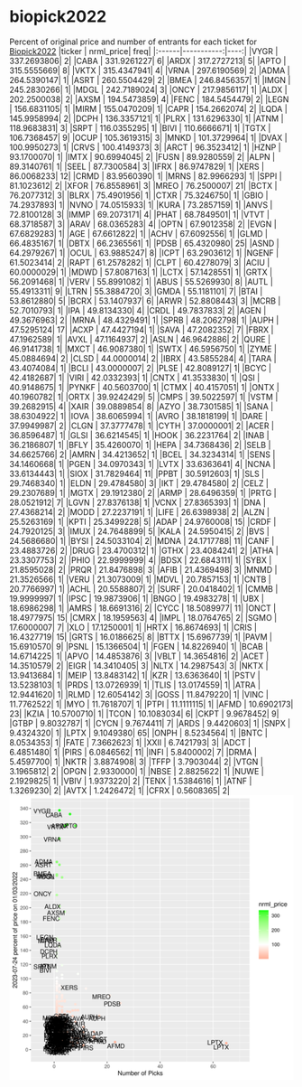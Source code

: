 # biopick2022
Percent of original price and number of entrants for each ticket for [Biopick2022](https://twitter.com/hashtag/Biopick2022)
|ticker |  nrml_price| freq|
|:------|-----------:|----:|
|VYGR   | 337.2693806|    2|
|CABA   | 331.9261227|    6|
|ARDX   | 317.2727213|    5|
|APTO   | 315.5555669|    8|
|VKTX   | 315.4347941|    4|
|VRNA   | 297.6190569|    2|
|ADMA   | 264.5390147|    1|
|ASRT   | 260.5504429|    2|
|BMEA   | 246.8456357|    1|
|IMGN   | 245.2830266|    1|
|MDGL   | 242.7189024|    3|
|ONCY   | 217.9856117|    1|
|ALDX   | 202.2500038|    2|
|AXSM   | 194.5473859|    4|
|FENC   | 184.5454479|    2|
|LEGN   | 156.6831105|    1|
|MIRM   | 155.0470209|    1|
|CAPR   | 154.2662074|    2|
|LQDA   | 145.9958994|    2|
|DCPH   | 136.3357121|    1|
|PLRX   | 131.6296330|    1|
|ATNM   | 118.9683831|    3|
|SRPT   | 116.0355295|    1|
|BIVI   | 110.6666671|    1|
|TGTX   | 106.7368457|    9|
|OCUP   | 105.3619315|    3|
|MNKD   | 101.3729964|    1|
|DVAX   | 100.9950273|    1|
|CRVS   | 100.4149373|    3|
|ARCT   |  96.3523412|    1|
|HZNP   |  93.1700070|    1|
|IMTX   |  90.6994045|    2|
|FUSN   |  89.9280559|    2|
|ALPN   |  89.3140761|    1|
|SEEL   |  87.7300584|    3|
|IFRX   |  86.9747829|    1|
|XERS   |  86.0068233|   12|
|CRMD   |  83.9560390|    1|
|MRNS   |  82.9966293|    1|
|SPPI   |  81.1023612|    2|
|XFOR   |  76.8558961|    3|
|MREO   |  76.2500007|   21|
|BCTX   |  76.2077312|    3|
|BLRX   |  75.4901956|    1|
|CTXR   |  75.3246750|    1|
|GBIO   |  74.2937893|    1|
|NVNO   |  74.0515933|    1|
|KURA   |  73.2857159|    1|
|ANVS   |  72.8100128|    3|
|IMMP   |  69.2073171|    4|
|PHAT   |  68.7849501|    1|
|VTVT   |  68.3718587|    3|
|ARAV   |  68.0365283|    4|
|OPTN   |  67.9012358|    2|
|EVGN   |  67.6829283|    1|
|AGE    |  67.6612822|    1|
|ACHV   |  67.6092556|    1|
|GLMD   |  66.4835167|    1|
|DBTX   |  66.2365561|    1|
|PDSB   |  65.4320980|   25|
|ASND   |  64.2979267|    1|
|OCUL   |  63.9885247|    8|
|ICPT   |  63.2903612|    1|
|NGENF  |  61.5023414|    2|
|RAPT   |  61.2578282|    1|
|CLPT   |  60.4278079|    3|
|ACIU   |  60.0000029|    1|
|MDWD   |  57.8087163|    1|
|LCTX   |  57.1428551|    1|
|GRTX   |  56.2091468|    1|
|VERV   |  55.8991082|    1|
|ABUS   |  55.5269930|    8|
|AUTL   |  55.4913311|    9|
|LTRN   |  55.3884720|    3|
|GMDA   |  55.1181101|    7|
|BTAI   |  53.8612880|    5|
|BCRX   |  53.1407937|    6|
|ARWR   |  52.8808443|    3|
|MCRB   |  52.7010793|    1|
|IPA    |  49.8134330|    4|
|CRDL   |  49.7837833|    2|
|AGEN   |  49.3676963|    2|
|MRNA   |  48.4329491|    1|
|SPRB   |  48.2062798|    1|
|AUPH   |  47.5295124|   17|
|ACXP   |  47.4427194|    1|
|SAVA   |  47.2082352|    7|
|FBRX   |  47.1962589|    1|
|AVXL   |  47.1164937|    2|
|ASLN   |  46.9642886|    2|
|QURE   |  46.9141738|    1|
|MXCT   |  46.9087380|    1|
|SWTX   |  46.5956750|    1|
|ZYME   |  45.0884694|    2|
|CLSD   |  44.0000014|    2|
|IBRX   |  43.5855284|    4|
|TARA   |  43.4074084|    1|
|BCLI   |  43.0000007|    2|
|PLSE   |  42.8089127|    1|
|BCYC   |  42.4182687|    1|
|VIRI   |  42.0332393|    1|
|CNTX   |  41.3533830|    1|
|QSI    |  40.9148675|    1|
|PYNKF  |  40.5603700|    1|
|CTMX   |  40.4157051|    1|
|ONTX   |  40.1960782|    1|
|ORTX   |  39.9242429|    5|
|CMPS   |  39.5022597|    1|
|VSTM   |  39.2682915|    4|
|XAIR   |  39.0889854|    8|
|AZYO   |  38.7301585|    1|
|SANA   |  38.6304922|    1|
|IOVA   |  38.6065994|    1|
|AVRO   |  38.1818199|    1|
|DARE   |  37.9949987|    2|
|CLGN   |  37.3777478|    1|
|CYTH   |  37.0000001|    2|
|ACER   |  36.8596487|    1|
|GLSI   |  36.6214545|    1|
|HOOK   |  36.2231764|    2|
|INAB   |  36.2186807|    1|
|BFLY   |  35.4260070|    1|
|HEPA   |  34.7368436|    2|
|SELB   |  34.6625766|    2|
|AMRN   |  34.4213652|    1|
|BCEL   |  34.3234314|    1|
|SENS   |  34.1460668|    1|
|PGEN   |  34.0970343|    1|
|LVTX   |  33.6363641|    4|
|NCNA   |  33.6134443|    1|
|SIOX   |  31.7829464|   11|
|PPBT   |  30.5912603|    1|
|SLS    |  29.7468340|    1|
|ELDN   |  29.4784580|    3|
|IKT    |  29.4784580|    2|
|CELZ   |  29.2307689|    1|
|MGTX   |  29.1912380|    2|
|ARMP   |  28.6496359|    1|
|PRTG   |  28.0521912|    7|
|LGVN   |  27.8376138|    1|
|VCNX   |  27.8365393|    1|
|DNA    |  27.4368214|    2|
|MODD   |  27.2237191|    1|
|LIFE   |  26.6398938|    2|
|ALZN   |  25.5263169|    1|
|KPTI   |  25.3499228|    5|
|ADAP   |  24.9760008|   15|
|CRDF   |  24.7920125|    3|
|IMUX   |  24.7648899|    5|
|KALA   |  24.5950415|    2|
|BVS    |  24.5686680|    1|
|BYSI   |  24.5033104|    2|
|MDNA   |  24.1717788|   11|
|CANF   |  23.4883726|    2|
|DRUG   |  23.4700312|    1|
|GTHX   |  23.4084241|    2|
|ATHA   |  23.3307753|    2|
|PHIO   |  22.9999999|    4|
|BDSX   |  22.6843111|    1|
|SYBX   |  21.8595028|    2|
|PRQR   |  21.8476898|    3|
|AFIB   |  21.4369498|    3|
|MNMD   |  21.3526566|    1|
|VERU   |  21.3073009|    1|
|MDVL   |  20.7857153|    1|
|CNTB   |  20.7766997|    1|
|ACHL   |  20.5588807|    2|
|SURF   |  20.0418402|    1|
|CMMB   |  19.9999997|    1|
|IPSC   |  19.9873906|    1|
|BNGO   |  19.4983278|    1|
|UBX    |  18.6986298|    1|
|AMRS   |  18.6691316|    2|
|CYCC   |  18.5089977|   11|
|ONCT   |  18.4977975|   15|
|CMRX   |  18.1959563|    4|
|IMPL   |  18.0764765|    2|
|SGMO   |  17.6000007|    7|
|XLO    |  17.1250001|    1|
|HRTX   |  16.8674693|    1|
|CRIS   |  16.4327719|   15|
|GRTS   |  16.0186625|    8|
|BTTX   |  15.6967739|    1|
|PAVM   |  15.6910570|    9|
|PSNL   |  15.1366504|    1|
|FGEN   |  14.8226940|    1|
|BCAB   |  14.6714225|    1|
|APVO   |  14.4853876|    3|
|VBLT   |  14.3654816|    2|
|ACET   |  14.3510579|    2|
|EIGR   |  14.3410405|    3|
|NLTX   |  14.2987543|    3|
|NKTX   |  13.9413684|    1|
|MEIP   |  13.8483142|    1|
|KZR    |  13.6363640|    1|
|PSTV   |  13.5238103|    1|
|PRDS   |  13.0726939|    1|
|TLIS   |  13.0174559|    1|
|ATRA   |  12.9441620|    1|
|RLMD   |  12.6054142|    3|
|GOSS   |  11.8479220|    1|
|VINC   |  11.7762522|    1|
|MYO    |  11.7618707|    1|
|PTPI   |  11.1111115|    1|
|AFMD   |  10.6902173|   23|
|KZIA   |  10.5700710|    1|
|TCON   |  10.1083034|    6|
|CKPT   |   9.9678452|    9|
|GTBP   |   9.8032787|    1|
|CYCN   |   9.7674411|    7|
|ARDS   |   9.4420603|    1|
|SNPX   |   9.4324320|    1|
|LPTX   |   9.1049380|   65|
|ONPH   |   8.5234564|    1|
|BNTC   |   8.0534353|    1|
|FATE   |   7.3662623|    1|
|XXII   |   6.7421793|    3|
|ADCT   |   6.4851480|    1|
|PIRS   |   6.0846562|   11|
|INFI   |   5.8400002|    7|
|DRMA   |   5.4597700|    1|
|NKTR   |   3.8874908|    3|
|TFFP   |   3.7903044|    2|
|VTGN   |   3.1965812|    2|
|OPGN   |   2.9330000|    1|
|NBSE   |   2.8825622|    1|
|NUWE   |   2.1929825|    1|
|VBIV   |   1.9373220|    2|
|TENX   |   1.5384616|    1|
|ATNF   |   1.3269230|    2|
|AVTX   |   1.2426472|    1|
|CFRX   |   0.5608365|    2|
![retvspicks](biopicks.png?raw=true)
